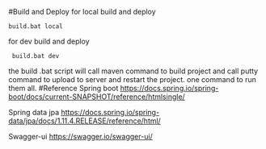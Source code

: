 
	 

#Build and Deploy
for local build and deploy

    build.bat local

for dev build and deploy

     build.bat dev
the build .bat script will call maven command to build project and call putty command to upload to server and restart the project.  one command to run them all.
#Reference
Spring boot
https://docs.spring.io/spring-boot/docs/current-SNAPSHOT/reference/htmlsingle/

Spring data jpa
https://docs.spring.io/spring-data/jpa/docs/1.11.4.RELEASE/reference/html/

Swagger-ui
https://swagger.io/swagger-ui/

